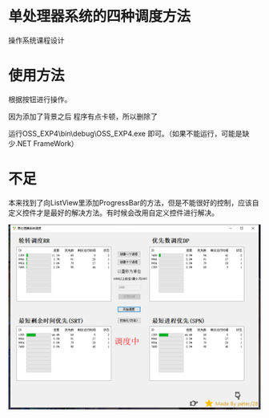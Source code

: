 # 单处理器系统的四种调度方法

操作系统课程设计




# 使用方法

根据按钮进行操作。


因为添加了背景之后 程序有点卡顿，所以删除了


运行OSS_EXP4\bin\debug\OSS_EXP4.exe 即可。（如果不能运行，可能是缺少.NET FrameWork）


# 不足
本来找到了向ListView里添加ProgressBar的方法，但是不能很好的控制，应该自定义控件才是最好的解决方法。有时候会改用自定义控件进行解决。


![missing](./OSS_EXP4/Resource/Main.png)
